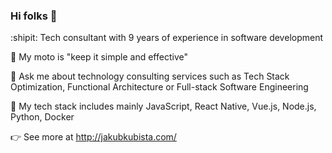 ### Hi folks 👋

:shipit: Tech consultant with 9 years of experience in software development

🌈 My moto is "keep it simple and effective" 

💬 Ask me about technology consulting services such as Tech Stack Optimization, Functional Architecture or Full-stack Software Engineering

💾 My tech stack includes mainly JavaScript, React Native, Vue.js, Node.js, Python, Docker

👉 See more at http://jakubkubista.com/

<!--
**JakubKubista/jakubkubista** is a ✨ _special_ ✨ repository because its `README.md` (this file) appears on your GitHub profile.

Here are some ideas to get you started:

- 🔭 I’m currently working on ...
- 🌱 I’m currently learning ...
- 👯 I’m looking to collaborate on ...
- 🤔 I’m looking for help with ...
- 💬 Ask me about ...
- 📫 How to reach me: ...
- 😄 Pronouns: ...
- ⚡ Fun fact: ...

Emoji list:
https://gist.github.com/rxaviers/7360908
-->
